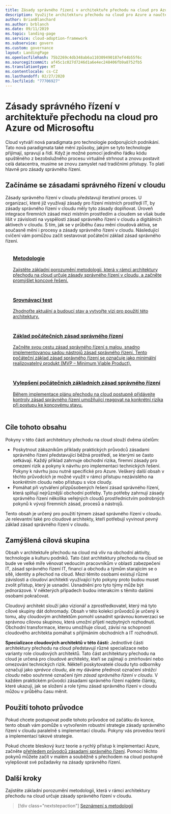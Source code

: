```yaml
---
title: Zásady správného řízení v architektuře přechodu na cloud pro Azure od Microsoftu
description: Využijte architekturu přechodu na cloud pro Azure a naučte se hodnotit stávající zásady, vytvářet počáteční základ zásad správného řízení a iterativně přidávat nástroje pro zásady správného řízení.
author: BrianBlanchard
ms.author: brblanch
ms.date: 09/11/2019
ms.topic: landing-page
ms.service: cloud-adoption-framework
ms.subservice: govern
ms.custom: governance
layout: LandingPage
ms.openlocfilehash: 75b2269c4db348ab6a110309490187ef44b55f6c
ms.sourcegitcommit: af45c1c027d7246d1a6e4ec248406fb9a8752fb5
ms.translationtype: HT
ms.contentlocale: cs-CZ
ms.lasthandoff: 02/27/2020
ms.locfileid: "77706927"
---
```

# <a name="governance-in-the-microsoft-cloud-adoption-framework-for-azure"></a>Zásady správného řízení v architektuře přechodu na cloud pro Azure od Microsoftu

Cloud vytváří nová paradigmata pro technologie podporujících podnikání. Tato nová paradigmata také mění způsoby, jakým se tyto technologie přijímají, spravují a řídí. Když je možné pomocí jediného řádku kódu spuštěného z bezobslužného procesu virtuálně strhnout a znovu postavit celá datacentra, musíme se znovu zamyslet nad tradičními přístupy. To platí hlavně pro zásady správného řízení.

## <a name="get-started-with-cloud-governance"></a>Začínáme se zásadami správného řízení v cloudu

Zásady správného řízení v cloudu představují iterativní proces. U organizací, které již využívají zásady pro řízení místních prostředí IT, by zásady správného řízení v cloudu měly tyto zásady doplňovat. Úroveň integrace firemních zásad mezi místním prostředím a cloudem se však bude lišit v závislosti na vyspělosti zásad správného řízení v cloudu a digitálních aktivech v cloudu. S tím, jak se v průběhu času mění cloudová aktiva, se současně mění i procesy a zásady správného řízení v cloudu. Následující cvičení vám pomůžou začít sestavovat počáteční základ zásad správného řízení.

<!-- markdownlint-disable MD033 -->

<ul class="panelContent cardsF">
    <li style="display: flex; flex-direction: column;">
        <a href="./methodology.md">
            <div class="cardSize">
                <div class="cardPadding" style="padding-bottom:10px;">
                    <div class="card" style="padding-bottom:10px;">
                        <div class="cardImageOuter">
                            <div class="cardImage">
                                <img alt="" src="../_images/icons/1.png" data-linktype="external">
                            </div>
                        </div>
                        <div class="cardText" style="padding-left:0px;">
                            <h3>Metodologie</h3>
Zajistěte základní porozumění metodologii, která v rámci architektury přechodu na cloud určuje zásady správného řízení v cloudu, a začněte promýšlet koncové řešení.
                        </div>
                    </div>
                </div>
            </div>
        </a>
    </li>
    <li style="display: flex; flex-direction: column;">
        <a href="./benchmark.md">
            <div class="cardSize">
                <div class="cardPadding" style="padding-bottom:10px;">
                    <div class="card" style="padding-bottom:10px;">
                        <div class="cardImageOuter">
                            <div class="cardImage">
                                <img alt="" src="../_images/icons/2.png" data-linktype="external">
                            </div>
                        </div>
                        <div class="cardText" style="padding-left:0px;">
                            <h3>Srovnávací test</h3>
Zhodnoťte aktuální a budoucí stav a vytvořte vizi pro použití této architektury.
                        </div>
                    </div>
                </div>
            </div>
        </a>
    </li>
    <li style="display: flex; flex-direction: column;">
        <a href="./initial-foundation.md">
            <div class="cardSize">
                <div class="cardPadding" style="padding-bottom:10px;">
                    <div class="card" style="padding-bottom:10px;">
                        <div class="cardImageOuter">
                            <div class="cardImage">
                                <img alt="" src="../_images/icons/3.png" data-linktype="external">
                            </div>
                        </div>
                        <div class="cardText" style="padding-left:0px;">
                            <h3>Základ počátečních zásad správného řízení</h3>
Začněte svou cestu zásad správného řízení s malou, snadno implementovanou sadou nástrojů zásad správného řízení. Tento počáteční základ zásad správného řízení se označuje jako minimální realizovatelný produkt (MVP – Minimum Viable Product).
                        </div>
                    </div>
                </div>
            </div>
        </a>
    </li>
    <li style="display: flex; flex-direction: column;">
        <a href="./foundation-improvements.md">
            <div class="cardSize">
                <div class="cardPadding" style="padding-bottom:10px;">
                    <div class="card" style="padding-bottom:10px;">
                        <div class="cardImageOuter">
                            <div class="cardImage">
                                <img alt="" src="../_images/icons/4.png" data-linktype="external">
                            </div>
                        </div>
                        <div class="cardText" style="padding-left:0px;">
                            <h3>Vylepšení počátečních základních zásad správného řízení</h3>
Během implementace plánu přechodu na cloud postupně přidávejte kontroly zásad správného řízení umožňující reagovat na konkrétní rizika při postupu ke koncovému stavu.
                        </div>
                    </div>
                </div>
            </div>
        </a>
    </li>
</ul>

<!-- markdownlint-enable MD033 -->

## <a name="objective-of-this-content"></a>Cíle tohoto obsahu

Pokyny v této části architektury přechodu na cloud slouží dvěma účelům:

- Poskytnout zákazníkům příklady praktických průvodců zásadami správného řízení představující běžná prostředí, se kterými se často setkávají. Každý příklad zahrnuje obchodní rizika, firemní zásady pro omezení rizik a pokyny k návrhu pro implementaci technických řešení. Pokyny k návrhu jsou nutně specifické pro Azure. Veškerý další obsah v těchto průvodcích je možné využít v rámci přístupu nezávislého na konkrétním cloudu nebo přístupu s více cloudy.
- Pomáhat při vytváření přizpůsobených řešení zásad správného řízení, která splňují nejrůznější obchodní potřeby. Tyto potřeby zahrnují zásady správného řízení několika veřejných cloudů prostřednictvím podrobných pokynů k vývoji firemních zásad, procesů a nástrojů.

Tento obsah je určený pro použití týmem zásad správného řízení v cloudu. Je relevantní také pro cloudové architekty, kteří potřebují vyvinout pevný základ zásad správného řízení v cloudu.

## <a name="intended-audience"></a>Zamýšlená cílová skupina

Obsah v architektuře přechodu na cloud má vliv na obchodní aktivity, technologie a kulturu podniků. Tato část architektury přechodu na cloud se bude ve velké míře věnovat vedoucím pracovníkům v oblasti zabezpečení IT, zásad správného řízení IT, financí a obchodu a týmům starajícím se o sítě, identity a přechod na cloud. Mezi těmito osobami existují různé závislosti a cloudoví architekti využívající tyto pokyny proto budou muset zvolit přístup, který je usnadní. Usnadnění pro tyto týmy může být jednorázové. V některých případech budou interakcím s těmito dalšími osobami pokračovat.

Cloudový architekt slouží jako vizionář a zprostředkovatel, který má tyto cílové skupiny dát dohromady. Obsah v této kolekci průvodců je určený k tomu, aby cloudovým architektům pomohl usnadnit správnou konverzaci se správnou cílovou skupinou, která umožní přijetí nezbytných rozhodnutí. Obchodní transformace, kterou umožňuje cloud, závisí na schopnosti cloudového architekta pomáhat s přijímáním obchodních a IT rozhodnutí.

**Specializace cloudových architektů v této části:** Jednotlivé části architektury přechodu na cloud představují různé specializace nebo varianty role cloudových architektů. Tato část architektury přechodu na cloud je určená pro cloudové architekty, kteří se zajímají o zmírňování nebo omezování technických rizik. Někteří poskytovatelé cloudu tyto odborníky označují jako *správce cloudu*, ale my dáváme přednost označení *strážci cloudu* nebo souhrnné označení *tým zásad správného řízení v cloudu*. V každém praktickém průvodci zásadami správného řízení najdete články, které ukazují, jak se složení a role týmu zásad správného řízení v cloudu můžou v průběhu času měnit.

## <a name="use-this-guide"></a>Použití tohoto průvodce

Pokud chcete postupovat podle tohoto průvodce od začátku do konce, tento obsah vám pomůže s vytvořením robustní strategie zásady správného řízení v cloudu paralelně s implementací cloudu. Pokyny vás provedou teorií a implementací takové strategie.

Pokud chcete bleskový kurz teorie a rychlý přístup k implementaci Azure, začněte [přehledem průvodců zásadami správného řízení](./guides/index.md). Pomocí těchto pokynů můžete začít v malém a souběžně s přechodem na cloud postupně vylepšovat své požadavky na zásady správného řízení.

## <a name="next-steps"></a>Další kroky

Zajistěte základní porozumění metodologii, která v rámci architektury přechodu na cloud určuje zásady správného řízení v cloudu.

> [!div class="nextstepaction"]
> [Seznámení s metodologií](./methodology.md)
